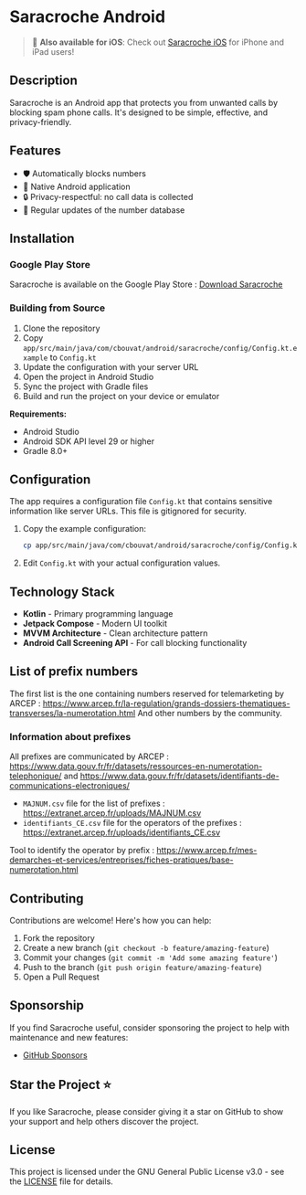 # Saracroche Android

> 📱 **Also available for iOS**: Check out [Saracroche iOS](https://github.com/cbouvat/saracroche-ios) for iPhone and iPad users!

## Description

Saracroche is an Android app that protects you from unwanted calls by blocking spam phone calls. It's designed to be simple, effective, and privacy-friendly.

## Features

- 🛡️ Automatically blocks numbers
- 📱 Native Android application
- 🔒 Privacy-respectful: no call data is collected
- 🔄 Regular updates of the number database

## Installation

### Google Play Store
Saracroche is available on the Google Play Store : [Download Saracroche](https://play.google.com/store/apps/details?id=com.cbouvat.android.saracroche)

### Building from Source
1. Clone the repository
2. Copy `app/src/main/java/com/cbouvat/android/saracroche/config/Config.kt.example` to `Config.kt`
3. Update the configuration with your server URL
4. Open the project in Android Studio
5. Sync the project with Gradle files
6. Build and run the project on your device or emulator

**Requirements:**
- Android Studio
- Android SDK API level 29 or higher
- Gradle 8.0+

## Configuration

The app requires a configuration file `Config.kt` that contains sensitive information like server URLs. This file is gitignored for security.

1. Copy the example configuration:
   ```bash
   cp app/src/main/java/com/cbouvat/android/saracroche/config/Config.kt.example app/src/main/java/com/cbouvat/android/saracroche/config/Config.kt
   ```

2. Edit `Config.kt` with your actual configuration values.

## Technology Stack

- **Kotlin** - Primary programming language
- **Jetpack Compose** - Modern UI toolkit
- **MVVM Architecture** - Clean architecture pattern
- **Android Call Screening API** - For call blocking functionality

## List of prefix numbers

The first list is the one containing numbers reserved for telemarketing by ARCEP : https://www.arcep.fr/la-regulation/grands-dossiers-thematiques-transverses/la-numerotation.html
And other numbers by the community.

### Information about prefixes

All prefixes are communicated by ARCEP : https://www.data.gouv.fr/fr/datasets/ressources-en-numerotation-telephonique/ and https://www.data.gouv.fr/fr/datasets/identifiants-de-communications-electroniques/
- `MAJNUM.csv` file for the list of prefixes : https://extranet.arcep.fr/uploads/MAJNUM.csv
- `identifiants_CE.csv` file for the operators of the prefixes : https://extranet.arcep.fr/uploads/identifiants_CE.csv

Tool to identify the operator by prefix : https://www.arcep.fr/mes-demarches-et-services/entreprises/fiches-pratiques/base-numerotation.html

## Contributing

Contributions are welcome! Here's how you can help:

1. Fork the repository
2. Create a new branch (`git checkout -b feature/amazing-feature`)
3. Commit your changes (`git commit -m 'Add some amazing feature'`)
4. Push to the branch (`git push origin feature/amazing-feature`)
5. Open a Pull Request

## Sponsorship

If you find Saracroche useful, consider sponsoring the project to help with maintenance and new features:

- [GitHub Sponsors](https://github.com/sponsors/cbouvat)

## Star the Project ⭐

If you like Saracroche, please consider giving it a star on GitHub to show your support and help others discover the project.

## License

This project is licensed under the GNU General Public License v3.0 - see the [LICENSE](LICENSE) file for details.
